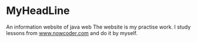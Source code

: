 # MyHeadLine
An information website of java web
The website is my practise work. I study lessons from www.nowcoder.com and do it by myself.
